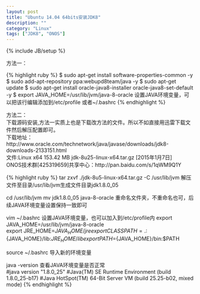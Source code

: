 ```yaml
---
layout: post
title: "Ubuntu 14.04 64bits安装JDK8"
description: ""
category: "Linux"
tags: ["JDK8", "ONOS"]
---
```

{% include JB/setup %}
<p>
方法一：<br/>
</p>
{% highlight ruby %}
$ sudo apt-get install software-properties-common -y
$ sudo add-apt-repository ppa:webupd8team/java -y
$ sudo apt-get update
$ sudo apt-get install oracle-java8-installer oracle-java8-set-default -y
$ export JAVA_HOME=/usr/lib/jvm/java-8-oracle		设置JAVA环境变量，可以把该行编辑添加到/etc/profile 或者~/.bashrc
{% endhighlight %}

<p>
方法二：<br/>
下载源码安装,方法一实质上也是下载改方法的文件。所以不如直接用迅雷下载文件然后解压配置即可。<br/>
下载地址：http://www.oracle.com/technetwork/java/javase/downloads/jdk8-downloads-2133151.html <br/>
文件:Linux x64 153.42 MB    jdk-8u25-linux-x64.tar.gz [2015年1月7日] <br/>
ONOS技术群[425319659]共享中心：http://pan.baidu.com/s/1qWM9Q1Y
</p>
{% highlight ruby %}
tar zxvf ./jdk-8u5-linux-x64.tar.gz  -C /usr/lib/jvm	解压文件至目录/usr/lib/jvm生成文件目录jdk1.8.0_05
  
cd /usr/lib/jvm
mv jdk1.8.0_05 java-8-oracle				重命名文件夹，不重命名也可，后续JAVA环境变量设置保持一致即可
  
vim ~/.bashrc						设置JAVA环境变量，也可以加入到/etc/profile内
export JAVA_HOME=/usr/lib/jvm/java-8-oracle    
export JRE_HOME=${JAVA_HOME}/jre    
export CLASSPATH=.:${JAVA_HOME}/lib:${JRE_HOME}/lib    
export PATH=${JAVA_HOME}/bin:$PATH
  
source ~/.bashrc		导入新的环境变量
  
java -version			查看JAVA环境变量是否正常			
#java version "1.8.0_25"
#Java(TM) SE Runtime Environment (build 1.8.0_25-b17)
#Java HotSpot(TM) 64-Bit Server VM (build 25.25-b02, mixed mode)
{% endhighlight %}

